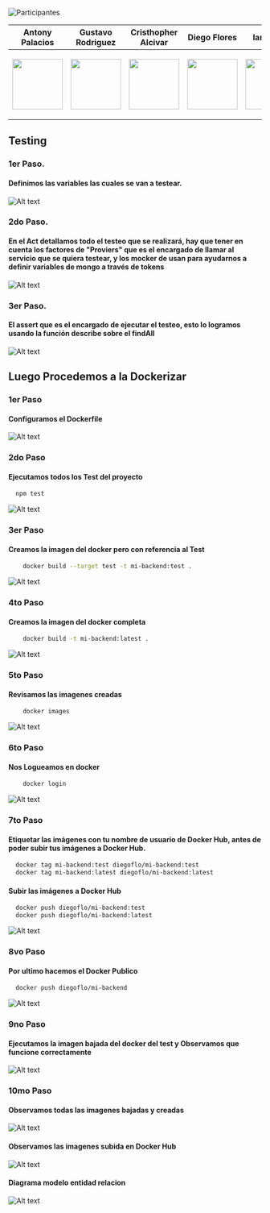 

![Participantes](https://github.com/Byotony/logospng/blob/main/PNG/Participantes%20WHITE.png)

| Antony Palacios | Gustavo Rodriguez | Cristhopher Alcivar | Diego Flores | Ian Velez | Isaac Joviric |
| ------ | ------ | ------ | ------ |  ------ | ------ |
|<p align="center"><a href="https://github.com/byotony"><img src="https://github.com/Byotony/logospng/blob/main/PNG/Byonetta.png" text-align="center" width="100" height="100"/></a></p>|<p align="center"><a href="https://github.com/gusrsl"><img src="https://github.com/Byotony/logospng/blob/main/PNG/gustavo.png" align="center" width="100" height="100"/></a></p>|<p align="center"><a href="https://github.com/krixsjdk"><img src="https://github.com/Byotony/logospng/blob/main/PNG/alcivar.png" align="center" width="100" height="100"/></a></p>|<p align="center"><a href="https://github.com/diegoflores16"><img src="https://github.com/Byotony/logospng/blob/main/PNG/diego.png" align="center" width="100" height="100"/></a></p>|<p align="center"><a href="https://github.com/e1313326363"><img src="https://github.com/Byotony/logospng/blob/main/PNG/ian.png" align="center" width="100" height="100"/></a></p>|<p align="center"><a href="https://github.com/IsaacJ95"><img src="https://github.com/Byotony/logospng/blob/main/PNG/chepo.png" align="center" width="100" height="100"/></a></p>|

## Testing

### 1er Paso.
#### Definimos las variables las cuales se van a testear.
![Alt text](images/image1.png)

### 2do Paso.
#### En el Act detallamos todo el testeo que se realizará, hay que tener en cuenta los factores de "Proviers" que es el encargado de llamar al servicio que se quiera testear, y los mocker de usan para ayudarnos a definir variables de mongo a través de tokens
![Alt text](images/image2.png)

### 3er Paso.
#### El assert que es el encargado de ejecutar el testeo, esto lo logramos usando la función describe sobre el findAll
![Alt text](images/image3.png)

## Luego Procedemos a la Dockerizar 

### 1er Paso
#### Configuramos el Dockerfile
![Alt text](images/image4.png)

### 2do Paso
#### Ejecutamos todos los Test del proyecto
```sh
  npm test
```
![Alt text](images/image5.png)

### 3er Paso
#### Creamos la imagen del docker pero con referencia al Test
```sh
    docker build --target test -t mi-backend:test .  
```    
![Alt text](images/image6.png)

### 4to Paso
#### Creamos la imagen del docker completa
```sh
    docker build -t mi-backend:latest .
``` 
![Alt text](images/image7.png)

### 5to Paso
#### Revisamos las imagenes creadas 
```sh
    docker images
``` 
![Alt text](images/image8.png)

### 6to Paso
#### Nos Logueamos en docker
```sh
    docker login
``` 
![Alt text](images/image9.png)

### 7to Paso
#### Etiquetar las imágenes con tu nombre de usuario de Docker Hub, antes de poder subir tus imágenes a Docker Hub.
```sh
  docker tag mi-backend:test diegoflo/mi-backend:test
  docker tag mi-backend:latest diegoflo/mi-backend:latest
```
#### Subir las imágenes a Docker Hub
```sh
  docker push diegoflo/mi-backend:test
  docker push diegoflo/mi-backend:latest
```
![Alt text](images/image10.png)

### 8vo Paso
#### Por ultimo hacemos el Docker Publico
```sh
  docker push diegoflo/mi-backend
```
![Alt text](images/image11.png)

### 9no Paso
#### Ejecutamos la imagen bajada del docker del test y Observamos que funcione correctamente
![Alt text](images/image12.png)


### 10mo Paso
#### Observamos todas las imagenes bajadas y creadas
![Alt text](images/image14.png)

#### Observamos las imagenes subida en Docker Hub
![Alt text](images/image15.png)

#### Diagrama modelo entidad relacion
![Alt text](images/diagrama.png)
